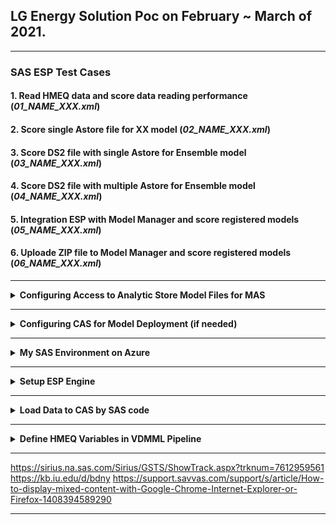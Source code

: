 ## LG Energy Solution Poc on February ~ March of 2021.

---

### SAS ESP Test Cases
#### 1. Read HMEQ data and score data reading performance (_01_NAME_XXX.xml_)
#### 2. Score single Astore file for XX model (_02_NAME_XXX.xml_)
#### 3. Score DS2 file with single Astore for Ensemble model (_03_NAME_XXX.xml_)
#### 4. Score DS2 file with multiple Astore for Ensemble model (_04_NAME_XXX.xml_)
#### 5. Integration ESP with Model Manager and score registered models (_05_NAME_XXX.xml_)
#### 6. Uploade ZIP file to Model Manager and score registered models (_06_NAME_XXX.xml_)

---

<details><summary><b> Configuring Access to Analytic Store Model Files for MAS </b></summary>
<br/>

- Model’s analytic store (ASTORE) file must be accessible from the __/models/astores/viya__ directory path.
- The Compute service extracts the ASTORE file from the analytic store’s CAS table in the ModelStore caslib and copies it to __/opt/sas/viya/config/data/modelsvr/astore__.
- Therefore, Mapping Analytic Store Directories by executing

```bash
mkdir -p /models/astores/
ln -s /opt/sas/viya/config/data/modelsvr/astore /models/astores/viya
chmod 777 -R /opt/sas/viya/config/data/modelsvr/astore /models/astores/viya
```

- [Model Manager 15.3 Administration - Configuring Access to Analytic Store Model Files](https://go.documentation.sas.com/?cdcId=mdlmgrcdc&cdcVersion=15.3&docsetId=mdlmgrag&docsetTarget=p0t47w2wbv1resn1nifnebiq2qyh.htm&locale=en)
- [Viya 3.5 Administration - Configuring Access to Analytic Store Model Files](https://go.documentation.sas.com/?cdcId=calcdc&cdcVersion=3.5&docsetId=calmodels&docsetTarget=n10916nn7yro46n119nev9sb912c.htm&locale=en)
- [How to deploy and run your model with SAS Model Manager to the SAS Micro Analytic Score Service](https://communities.sas.com/t5/SAS-Communities-Library/How-to-deploy-and-run-your-model-with-SAS-Model-Manager-to-the/ta-p/512378)
- [Ln Command in Linux (Create Symbolic Links)](https://linuxize.com/post/how-to-create-symbolic-links-in-linux-using-the-ln-command/)
</details>

---

<details><summary><b> Configuring CAS for Model Deployment (if needed) </b></summary>
<br/>
	
- Access Viya -> Environment Management -> Publishing Destination -> CAS_Engine
- Change CAS library value from Model -> Public
</details>

---

<details><summary><b> My SAS Environment on Azure </b></summary>
<br/>
	
- SAS Viya: http://52.231.154.112/
- SAS ESP: http://52.231.154.112/SASEventStreamProcessingStudio/
</details>

---

<details><summary><b> Setup ESP Engine </b></summary>
<br/>
	
- For example, in case of Local declaration in ~/.bash_profile add the following
```bash
export DFESP_HOME=/opt/sas/viya/home/SASEventStreamProcessingEngine/6.2
export LD_LIBRARY_PATH=$DFESP_HOME/lib:/opt/sas/viya/home/SASFoundation/sasexe
export PATH=$PATH:$DFESP_HOME/bin
```
- Then apply declaration by executing
```bash
source ~/.bash_profile
```
</details>

---

<details><summary><b> Load Data to CAS by SAS code </b></summary>
<br/>

- Load CSV file to CAS

```sas
cas mysess ;
caslib _all_ assign ;

%let indata=/home/viyademo20/LG_EnSol/hmeq.csv ;

proc cas ;
table.droptable / caslib="public" name="hmeq" quiet=true;
	upload path="&indata"               
	casOut={name="hmeq" caslib="public" promote=true}
	importOptions={fileType="csv"} ; 
run ;

proc contents data = public.hmeq ; run ;

cas mysess  terminate ;
```

- [Six Easy Ways to Import Local SAS Data Sets into CAS (SAS Viya 3.5)](https://communities.sas.com/t5/SAS-Communities-Library/Six-Easy-Ways-to-Import-Local-SAS-Data-Sets-into-CAS-SAS-Viya-3/ta-p/671255)
</details>

---

<details><summary><b> Define HMEQ Variables in VDMML Pipeline </b></summary>
<br/>

Num | Variable | Type | Role | Level
----|---------|------|------|------
1 | BAD | Numeric | Target | Binary
2 | CLAGE | Numeric | Input | Interval
3 | CLNO | Numeric | Input |Interval
4 | DEBTINC | Numeric | Input | Interval
5 | DELINQ | Numeric | Input | Interval
6 | DEROG | Numeric | Input | Interval
7 | JOB | Character | Input | Nominal
8 | LOAN | Numeric | Input | Interval
10 | MORTDUE | Numeric | Input | Interval
11 | NINQ | Numeric | Input | Interval
12 | REASON | Character | Input | Nominal
13 | VALUE | Numeric | Input | Interval
14 | YOJ | Numeric | Input | Interval
</details>

---

https://sirius.na.sas.com/Sirius/GSTS/ShowTrack.aspx?trknum=7612959561
https://kb.iu.edu/d/bdny
https://support.savvas.com/support/s/article/How-to-display-mixed-content-with-Google-Chrome-Internet-Explorer-or-Firefox-1408394589290



---

